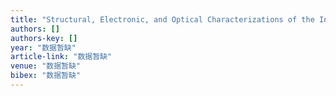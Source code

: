 ```yaml
---
title: "Structural, Electronic, and Optical Characterizations of the Interface between CH3NH3PbI3 and BaSnO3 Perovskite: A First-Principles Study"
authors: []
authors-key: []
year: "数据暂缺"
article-link: "数据暂缺"
venue: "数据暂缺"
bibex: "数据暂缺"
---
```

